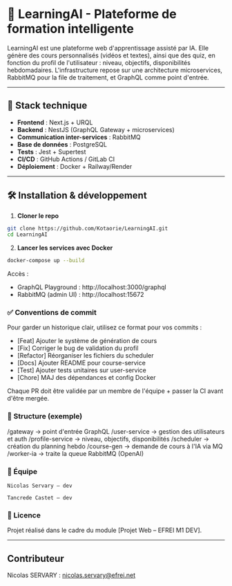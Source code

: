 # 🧠 LearningAI - Plateforme de formation intelligente

LearningAI est une plateforme web d'apprentissage assisté par IA. Elle génère des cours personnalisés (vidéos et textes), ainsi que des quiz, en fonction du profil de l'utilisateur : niveau, objectifs, disponibilités hebdomadaires. L'infrastructure repose sur une architecture microservices, RabbitMQ pour la file de traitement, et GraphQL comme point d'entrée.

---

## 🚀 Stack technique

- **Frontend** : Next.js + URQL
- **Backend** : NestJS (GraphQL Gateway + microservices)
- **Communication inter-services** : RabbitMQ
- **Base de données** : PostgreSQL
- **Tests** : Jest + Supertest
- **CI/CD** : GitHub Actions / GitLab CI
- **Déploiement** : Docker + Railway/Render

---

## 🛠️ Installation & développement

1. **Cloner le repo**

```bash
git clone https://github.com/Kotaorie/LearningAI.git
cd LearningAI
```

2. **Lancer les services avec Docker**
```bash
docker-compose up --build
```

Accès :
 - GraphQL Playground : http://localhost:3000/graphql
 - RabbitMQ (admin UI) : http://localhost:15672

### ✅ Conventions de commit

Pour garder un historique clair, utilisez ce format pour vos commits :

 - [Feat] Ajouter le système de génération de cours
 - [Fix] Corriger le bug de validation du profil
 - [Refactor] Réorganiser les fichiers du scheduler
 - [Docs] Ajouter README pour course-service
 - [Test] Ajouter tests unitaires sur user-service
 - [Chore] MAJ des dépendances et config Docker

Chaque PR doit être validée par un membre de l'équipe + passer la CI avant d'être mergée.

### 📁 Structure (exemple)

/gateway         → point d'entrée GraphQL
/user-service    → gestion des utilisateurs et auth
/profile-service → niveau, objectifs, disponibilités
/scheduler       → création du planning hebdo
/course-gen      → demande de cours à l'IA via MQ
/worker-ia       → traite la queue RabbitMQ (OpenAI)

### 👥 Équipe

    Nicolas Servary — dev

    Tancrede Castet — dev

### 📄 Licence

Projet réalisé dans le cadre du module [Projet Web – EFREI M1 DEV].

---

## Contributeur

Nicolas SERVARY : nicolas.servary@efrei.net
